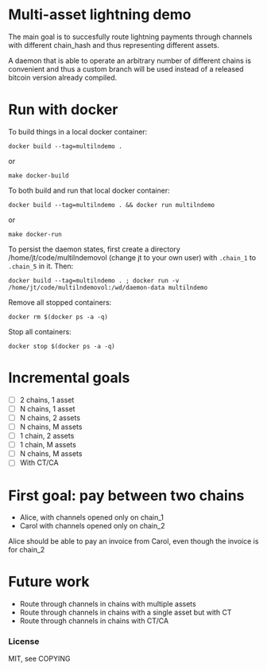 
# Multi-asset lightning demo

The main goal is to succesfully route lightning payments through
channels with different chain_hash and thus representing different
assets.

A daemon that is able to operate an arbitrary number of different
chains is convenient and thus a custom branch will be used instead of
a released bitcoin version already compiled.

# Run with docker

To build things in a local docker container:

	docker build --tag=multilndemo .

or

	make docker-build

To both build and run that local docker container:

	docker build --tag=multilndemo . && docker run multilndemo

or

	make docker-run

To persist the daemon states, first create a directory
/home/jt/code/multilndemovol (change jt to your own user) with `.chain_1`
to `.chain_5` in it. Then:

```
docker build --tag=multilndemo . ; docker run -v /home/jt/code/multilndemovol:/wd/daemon-data multilndemo
```

Remove all stopped containers:

```
docker rm $(docker ps -a -q)
```

Stop all containers:

```
docker stop $(docker ps -a -q)
```

# Incremental goals

- [ ] 2 chains, 1 asset
- [ ] N chains, 1 asset
- [ ] N chains, 2 assets
- [ ] N chains, M assets
- [ ] 1 chain, 2 assets
- [ ] 1 chain, M assets
- [ ] N chains, M assets
- [ ] With CT/CA

# First goal: pay between two chains

- Alice, with channels opened only on chain_1
- Carol with channels opened only on chain_2

Alice should be able to pay an invoice from Carol, even though the invoice is for chain_2

# Future work

- Route through channels in chains with multiple assets
- Route through channels in chains with a single asset but with CT
- Route through channels in chains with CT/CA

### License

MIT, see COPYING
